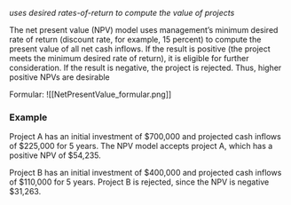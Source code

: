 *uses desired rates-of-return to compute the value of projects*

The net present value (NPV) model uses management’s minimum desired rate of return (discount rate, for example, 15 percent) to compute the present value of all net cash inflows. If the result is positive (the project meets the minimum desired rate of return), it is eligible for further consideration. If the result is negative, the project is rejected. Thus, higher positive NPVs are desirable

Formular:
![[NetPresentValue_formular.png]]

### Example
Project A has an initial investment of $700,000 and projected cash inflows of $225,000 for 5 years.
The NPV model accepts project A, which has a positive NPV of $54,235.

Project B has an initial investment of $400,000 and projected cash inflows of $110,000 for 5 years.
Project B is rejected, since the NPV is negative $31,263.